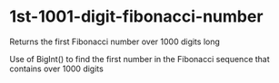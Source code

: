 # 1st-1001-digit-fibonacci-number
Returns the first Fibonacci number over 1000 digits long



Use of BigInt() to find the first number in the Fibonacci sequence that contains over 1000 digits
